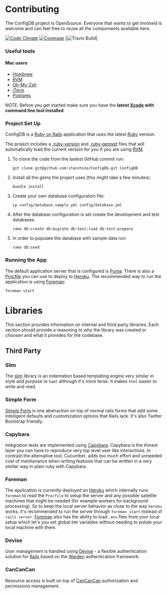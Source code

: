 Contributing
============
The ConfigDB project is OpenSource. Everyone that wants to get involved
is welcome and can feel free to reuse all the compoments available here.

[![Code Climate](https://codeclimate.com/github/stanchino/ConfigDB.png)](https://codeclimate.com/github/stanchino/ConfigDB) [![Coverage](https://codeclimate.com/github/stanchino/ConfigDB/coverage.png)](https://codeclimate.com/github/stanchino/ConfigDB) [![Travis Build](https://travis-ci.org/stanchino/ConfigDB.svg?branch=development)]

### Useful tools

#### Mac users

* [Hombrew](http://mxcl.github.com/homebrew/)
* [RVM](https://rvm.io/)
* [Oh-My-Zsh](https://github.com/robbyrussell/oh-my-zsh)
* [iTerm](http://www.iterm2.com/#/section/home)
* [Postgres](http://www.enterprisedb.com/products-services-training/pgdownload#osx)

NOTE: Before you get started make sure you have the **latest [Xcode](https://developer.apple.com/xcode/) with command line tool installed**


### Project Set Up

ConfigDB is a [Ruby on Rails](http://rubyonrails.org/) application that uses the latest [Ruby](https://www.ruby-lang.org/en/) version.

The project includes a [.ruby-version](.ruby-version) and [.ruby-gemset](.ruby-gemset) files that will automatically load the current version for you if you are using [RVM](https://rvm.io/).

1. To clone the code from the lastest GitHub commit run:
  
   ```
   git clone git@github.com:stanchino/ConfigDb.git ConfigDB
   ```
2. Install all the gems the project uses (this might take a few minutes):

   ```
   bundle install
   ```
3. Create your own database configuration file:

   ```
   cp config/database.sample.yml config/database.yml
   ```
4. After the database configuration is set create the development and test databases:

   ```
   rake db:create db:migrate db:test:load db:test:prepare
   ```
5. In order to populate the database with sample data run:

   ```
   rake db:seed
   ```

### Running the App

The default application server that is configured is [Puma](http://puma.io/). There is also a [Procfile](https://devcenter.heroku.com/articles/procfile) you can use to deploy to [Heroku](https://www.heroku.com/). The recommended way to run the application is using [Foreman](https://github.com/ddollar/foreman):
```
foreman start
```

Libraries
=========
This section provides information on internal and third party libraries. Each section should provide a reasoning to why the library was created or choosen and what it provides for the codebase.

Third Party
------------
### Slim
The [slim](http://slim-lang.com/) library is an indentation based templating engine very similar in style and purpose to `haml` although it's more terse. It makes `html` easier to write and read.

### Simple Form
[Simple Form](https://github.com/plataformatec/simple_form) is one abstraction on top of normal rails forms that add some intelligent defaults and customization options that Rails lack. It's also Twitter Bootstrap friendly.

### Capybara
Integration tests are implemented using [Capybara](https://github.com/jnicklas/capybara). Capybara is the thinest layer you can have to reproduce very top level user like interactions. In contrast the alternative tool, Cucumber, adds too much effort and unneeded cost of maintanance when writing features that can be written in a very similar way in plain ruby with Capybara.

### Foreman
The application is currently deployed on [Heroku](http://www.heroku.com) which internally runs `foreman` to read the `Procfile` to setup the server and any possible satellite machines that might be needed (for example workers for background processing). So to keep the local server behavior as close to the way `heroku` works, it's recommended to run the server through `foreman start` instead of `rails server`. [Foreman](https://github.com/ddollar/foreman) also has the ability to load `.env` files from your local setup which let's you set global `ENV` variables without needing to polute your local machine with them.

### Devise
User management is handled using [Devise](http://devise.plataformatec.com.br/) - a flexible authentication solution for [Rails](http://rubyonrails.org/) based on the [Warden](https://github.com/hassox/warden) authentication framework.

### CanCanCan
Resource access is built on top of [CanCanCan](https://github.com/CanCanCommunity/cancancan) authorization and permissions management.
